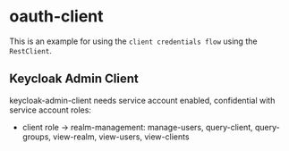 # oauth-client

This is an example for using the `client credentials flow` using the `RestClient`.

## Keycloak Admin Client

keycloak-admin-client needs service account enabled, confidential with service account roles:

* client role -> realm-management: manage-users, query-client, query-groups, view-realm, view-users, view-clients